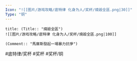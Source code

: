 ```yaml
---
Icon: "![[图片/游戏攻略/底特律 化身为人/奖杯/燒毀全區.png|30]]"
Type: "铜"
---
```

```ad-common-bronze-trophy
title: (Title:: "燒毀全區")
![[图片/游戏攻略/底特律 化身为人/奖杯/燒毀全區.png|100]]

(Comment:: "馬庫斯發起一場暴力抗爭")
```

#底特律/奖杯 #奖杯 #奖杯/铜
